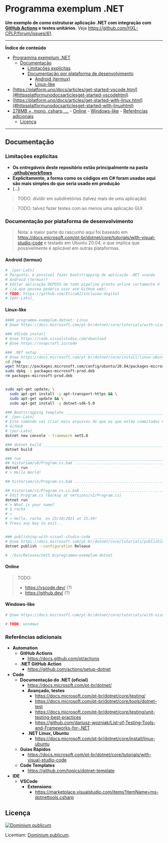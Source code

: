 # Programma exemplum .NET
**_Um_ exemplo de como estruturar aplicação .NET com integração com
[GitHub Actions](https://docs.github.com/pt/actions) e testes unitários**.
Veja <https://github.com/HXL-CPLP/forum/issues/61>.

<!--
Trivia:
- programma, https://en.wiktionary.org/wiki/programma#Latin
- exemplum, https://en.wiktionary.org/wiki/exemplum#Latin
-->

---

**Índice de conteúdo**

<!-- TOC -->

- [Programma exemplum .NET](#programma-exemplum-net)
    - [Documentação](#documentação)
        - [Limitações explícitas](#limitações-explícitas)
        - [Documentação por plataforma de desenvolvimento](#documentação-por-plataforma-de-desenvolvimento)
            - [Android (termux)](#android-termux)
            - [Linux-like](#linux-like)
- [https://platform.uno/docs/articles/get-started-vscode.html](#httpsplatformunodocsarticlesget-started-vscodehtml)
- [https://platform.uno/docs/articles/get-started-with-linux.html](#httpsplatformunodocsarticlesget-started-with-linuxhtml)
- [278MB +, mono, csharp, ...](#278mb--mono-csharp-)
            - [Online](#online)
            - [Windows-like](#windows-like)
        - [Referências adicionais](#referências-adicionais)
    - [Licença](#licença)

<!-- /TOC -->
---


## Documentação

### Limitações explícitas

- **Os _entregáveis_ deste repositório estão principalmente na
  pasta [.github/workflows](.github/workflows)**
- **Explicitamente, a forma como os códigos em C# foram usadas aqui são mais
  simples do que seria usado em produção**
- (...)

> TODO: dividir em subdiretórios (talvez mais de uma aplicação)

> TODO: talvez fazer testes com ao menos uma aplicação GUI

### Documentação por plataforma de desenvolvimento
> Nota: a maior parte do rascunho aqui foi baseado em
> <https://docs.microsoft.com/pt-br/dotnet/core/tutorials/with-visual-studio-code>
> e testado em Ubuntu 20.04, o que implica que possivelmente é aplicável em
> outras plataformas.

#### Android (termux)

```bash
# _[por-Latn]
# Pergunta: é possível fazer bootstrapping de aplicação .NET usando
# Android (termux)?
# Editar aplicação DEPOIS de todo pipeline pronto online certamente é
# (já que pessoa poderia usar até GitHub web).
# TODO: https://github.com/EticaAI/inclusao-digital
# [por-Latn]_

```

#### Linux-like
```bash
#### programma-exemplum-dotnet: Linux
# @see https://docs.microsoft.com/pt-br/dotnet/core/tutorials/with-visual-studio-code

### VSCode install
# @see https://code.visualstudio.com/download
# @see https://snapcraft.io/code

### .NET setup _________________________________________________________________
# @see https://docs.microsoft.com/pt-br/dotnet/core/install/linux-ubuntu
cd /tmp
wget https://packages.microsoft.com/config/ubuntu/20.04/packages-microsoft-prod.deb -O packages-microsoft-prod.deb
sudo dpkg -i packages-microsoft-prod.deb
rm packages-microsoft-prod.deb


sudo apt-get update; \
  sudo apt-get install -y apt-transport-https && \
  sudo apt-get update && \
  sudo apt-get install -y dotnet-sdk-5.0

### Bootstrapping template _____________________________________________________
# _[por-Latn]
# Este comando vai criar mais arquivos do que os que estão commitados no
# GitHub
# [por-Latn]_
dotnet new console --framework net5.0

### dotnet build _______________________________________________________________
dotnet build

### run ________________________________________________________________________
## historiam/v0/Program.cs.bak .................................................
dotnet run
# > Hello World!

## historiam/v1/Program.cs.bak .................................................

## historiam/v1/Program.cs.cs.bak ..............................................
# Edit Program.cs (backup at versions/v1/Program.cs)
dotnet run
# > What is your name?
# $ rocha
# >
# > Hello, rocha, on 23/10/2021 at 15:59!
# Press any key to exit...


### publishing-with-visual-studio-code _________________________________________
# @see https://docs.microsoft.com/pt-br/dotnet/core/tutorials/publishing-with-visual-studio-code
dotnet publish --configuration Release

# ./bin/Release/net5.0/programma-exemplum-dotnet

```

<!--

# https://platform.uno/docs/articles/get-started-vscode.html
# https://platform.uno/docs/articles/get-started-with-linux.html

sudo apt-get install gtk+3.0 
# 278MB +, mono, csharp, ...

cd /workspace/git/temp

dotnet new -i Uno.ProjectTemplates.Dotnet
dotnet new unoapp -o MyUnoApp

cd MyUnoApp/
cd MyUnoApp.Skia.Gtk/
dotnet run
-->

#### Online

> TODO:
> - https://vscode.dev/ (?)
> - https://github.dev/ (?)

#### Windows-like

```bash
# @see https://docs.microsoft.com/pt-br/dotnet/core/tutorials/with-visual-studio-code

# TODO: windows
```

### Referências adicionais

- **Automation**
  - **GitHub Actions**
    - https://docs.github.com/pt/actions
  - **.NET GitHub Action**
    - https://github.com/actions/setup-dotnet
- **Code**
  - **Documentação do .NET (oficial)**
      - https://docs.microsoft.com/pt-br/dotnet/
      - **Avançado, testes**
        - https://docs.microsoft.com/pt-br/dotnet/core/testing/
        - https://docs.microsoft.com/pt-br/dotnet/core/tools/dotnet-test
        - https://docs.microsoft.com/pt-br/dotnet/core/testing/unit-testing-best-practices
        - https://github.com/dariusz-wozniak/List-of-Testing-Tools-and-Frameworks-for-.NET
    - **.NET Linux, Ubuntu**
      - https://docs.microsoft.com/pt-br/dotnet/core/install/linux-ubuntu
  - **Guias Rápidos**
    - https://docs.microsoft.com/pt-br/dotnet/core/tutorials/with-visual-studio-code
  - **Code Templates**
    - https://github.com/topics/dotnet-template
- **IDE**
  - **VSCode**
    - **Extensions**:
      - https://marketplace.visualstudio.com/items?itemName=ms-dotnettools.csharp


## Licença

[![Dominium publicum](https://i.creativecommons.org/p/zero/1.0/88x31.png)](https://unlicense.org/)

Licentiam: [Dominium publicum](https://unlicense.org/).